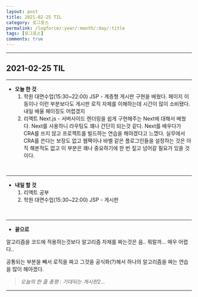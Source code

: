 ```yaml
---
layout: post
title: 2021-02-25 TIL
category: 로그포스
permalink: /logforce/:year/:month/:day/:title
tags: [로그포스]
comments: true
---
```


---

## 2021-02-25 TIL

---

- **오늘 한 것**
  1. 학원 대면수업(15:30~22:00) JSP - 계층형 게시판 구현을 배웠다. 페이지 이동이나 이런 부분보다도 게시판 로직 자체를 이해하는데 시간이 많이 소비됐다. 내일 배울 페이징도 어렵겠지
  2. 리액트 Next.js - 서버사이드 렌더링을 쉽게 구현해주는 Next에 대해서 배웠다. Next를 사용하니 라우팅도 꽤나 간단히 되는것 같다. Next를 배우다가 CRA를 쓰지 않고 프로젝트를 빌드하는 연습을 해야겠다고 느꼈다. 실무에서 CRA를 쓴다는 보장도 없고 웹팩이나 바벨 같은 플로그인들을 설정하는 것은 아직 해본적도 없고 이 부분은 꽤나 중요하기에 한 번 짚고 넘어갈 필요가 있을 것이다.

<br>

---

- **내일 할 것**
  1. 리액트 공부
  2. 학원 대면수업(15:30~22:00) JSP - 게시판

<br>

---

- **끝으로**

알고리즘을 코드에 적용하는것보다 알고리즘 자체를 짜는것은 음.. 뭐랄까... 매우 어렵다..

공통되는 부분을 빼서 로직을 짜고 그것을 공식화(?)해서 하나의 알고리즘을 짜는 연습을 많이 해야겠다.

> _오늘의 한 줄 총평 : 기대되는 게시판2..._

---
